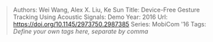 > Authors: Wei Wang, Alex X. Liu, Ke Sun
> Title: Device-Free Gesture Tracking Using Acoustic Signals: Demo
> Year: 2016
> Url: https://doi.org/10.1145/2973750.2987385
> Series: MobiCom '16
> Tags: *Define your own tags here, separate by comma*